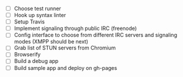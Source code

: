 - [ ] Choose test runner
- [ ] Hook up syntax linter
- [ ] Setup Travis
- [ ] Implement signaling through public IRC (freenode)
- [ ] Config interface to choose from different IRC servers and signaling modes (XMPP should be next)
- [ ] Grab list of STUN servers from Chromium
- [ ] Browserify
- [ ] Build a debug app
- [ ] Build sample app and deploy on gh-pages
